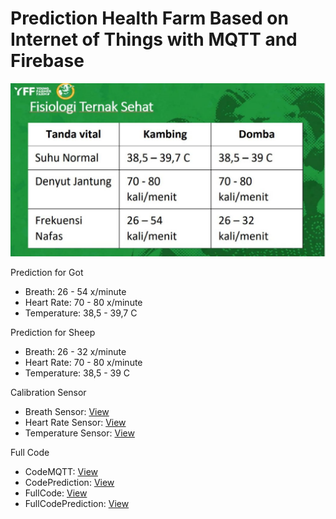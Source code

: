 # Prediction Health Farm Based on Internet of Things with MQTT and Firebase

<img src="PredictionHealthFarm.jpeg">

<p>Prediction for Got</p>
<ul>
    <li>Breath: 26 - 54 x/minute</li>
    <li>Heart Rate: 70 - 80 x/minute</li>
    <li>Temperature: 38,5 - 39,7 C</li>
</ul>

<p>Prediction for Sheep</p>
<ul>
    <li>Breath: 26 - 32 x/minute</li>
    <li>Heart Rate: 70 - 80 x/minute</li>
    <li>Temperature: 38,5 - 39 C</li>
</ul>

<p>Calibration Sensor</p>
<ul>
  <li>Breath Sensor: <a href="https://github.com/Muhammad-Ikhwan-Fathulloh/Proyek-Farm-Prediction-Goat-and-Sheep/tree/main/BreathSensor">View</a></li>
  <li>Heart Rate Sensor: <a href="https://github.com/Muhammad-Ikhwan-Fathulloh/Proyek-Farm-Prediction-Goat-and-Sheep/tree/main/HeartRateSensor">View</a></li>
  <li>Temperature Sensor: <a href="https://github.com/Muhammad-Ikhwan-Fathulloh/Proyek-Farm-Prediction-Goat-and-Sheep/tree/main/TemperatureSensor">View</a></li>
</ul>

<p>Full Code</p>
<ul>
  <li>CodeMQTT: <a href="https://github.com/Muhammad-Ikhwan-Fathulloh/Proyek-Farm-Prediction-Goat-and-Sheep/tree/main/CodeMQTT">View</a></li>
  <li>CodePrediction: <a href="https://github.com/Muhammad-Ikhwan-Fathulloh/Proyek-Farm-Prediction-Goat-and-Sheep/tree/main/CodePrediction">View</a></li>
  <li>FullCode: <a href="https://github.com/Muhammad-Ikhwan-Fathulloh/Proyek-Farm-Prediction-Goat-and-Sheep/tree/main/FullCode/FullCode.ino">View</a></li>
  <li>FullCodePrediction: <a href="https://github.com/Muhammad-Ikhwan-Fathulloh/Proyek-Farm-Prediction-Goat-and-Sheep/tree/main/FullCode/FullCodePrediction.ino">View</a></li>
</ul>

